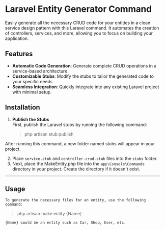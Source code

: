 # Laravel Entity Generator Command

Easily generate all the necessary CRUD code for your entities in a clean service design pattern with this Laravel command. It automates the creation of controllers, services, and more, allowing you to focus on building your application.

## Features

- **Automatic Code Generation**: Generate complete CRUD operations in a service-based architecture.
- **Customizable Stubs**: Modify the stubs to tailor the generated code to your specific needs.
- **Seamless Integration**: Quickly integrate into any existing Laravel project with minimal setup.

## Installation

1. **Publish the Stubs**  
   First, publish the Laravel stubs by running the following command:

   > php artisan stub:publish

After running this command, a new folder named stubs will appear in your project.

   2. Place `service.stub` and `controller.crud.stub` files into the `stubs` folder.
   3. Next, place the MakeEntity.php file into the `app\Console\Commands` directory in your project. Create the directory if it doesn't exist.

---

## Usage

    To generate the necessary files for an entity, use the following command:
> php artisan make:entity {Name}

    {Name} could be an entity such as Car, Shop, User, etc.
    
